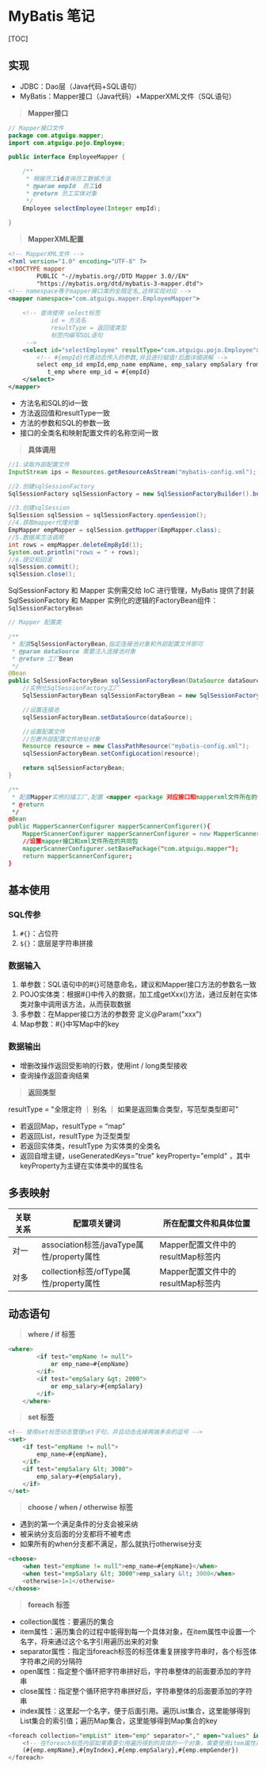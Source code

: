 # MyBatis 笔记

[TOC]

## 实现

- JDBC：Dao层（Java代码+SQL语句）
- MyBatis：Mapper接口（Java代码）+MapperXML文件（SQL语句）

> **Mapper接口**

```java
// Mapper接口文件
package com.atguigu.mapper;
import com.atguigu.pojo.Employee;

public interface EmployeeMapper {

    /**
     * 根据员工id查询员工数据方法
     * @param empId  员工id
     * @return 员工实体对象
     */
    Employee selectEmployee(Integer empId);
    
}
```

> **MapperXML配置**

```xml
<!-- MapperXML文件 -->
<?xml version="1.0" encoding="UTF-8" ?>
<!DOCTYPE mapper
        PUBLIC "-//mybatis.org//DTD Mapper 3.0//EN"
        "https://mybatis.org/dtd/mybatis-3-mapper.dtd">
<!-- namespace等于mapper接口类的全限定名,这样实现对应 -->
<mapper namespace="com.atguigu.mapper.EmployeeMapper">
    
    <!-- 查询使用 select标签
            id = 方法名
            resultType = 返回值类型
            标签内编写SQL语句
     -->
    <select id="selectEmployee" resultType="com.atguigu.pojo.Employee">
        <!-- #{empId}代表动态传入的参数,并且进行赋值!后面详细讲解 -->
        select emp_id empId,emp_name empName, emp_salary empSalary from 
           t_emp where emp_id = #{empId}
    </select>
</mapper>
```

- 方法名和SQL的id一致
- 方法返回值和resultType一致
- 方法的参数和SQL的参数一致
- 接口的全类名和映射配置文件的名称空间一致

> **具体调用**

```java
//1.读取外部配置文件
InputStream ips = Resources.getResourceAsStream("mybatis-config.xml");

//2.创建sqlSessionFactory
SqlSessionFactory sqlSessionFactory = new SqlSessionFactoryBuilder().build(ips);

//3.创建sqlSession
SqlSession sqlSession = sqlSessionFactory.openSession();
//4.获取mapper代理对象
EmpMapper empMapper = sqlSession.getMapper(EmpMapper.class);
//5.数据库方法调用
int rows = empMapper.deleteEmpById(1);
System.out.println("rows = " + rows);
//6.提交和回滚
sqlSession.commit();
sqlSession.close();
```

SqlSessionFactory 和 Mapper 实例需交给 IoC 进行管理，MyBatis 提供了封装 SqlSessionFactory 和 Mapper 实例化的逻辑的FactoryBean组件：`SqlSessionFactoryBean`

```java
// Mapper 配置类

/**
 * 配置SqlSessionFactoryBean,指定连接池对象和外部配置文件即可
 * @param dataSource 需要注入连接池对象
 * @return 工厂Bean
 */
@Bean
public SqlSessionFactoryBean sqlSessionFactoryBean(DataSource dataSource){
    //实例化SqlSessionFactory工厂
    SqlSessionFactoryBean sqlSessionFactoryBean = new SqlSessionFactoryBean();

    //设置连接池
    sqlSessionFactoryBean.setDataSource(dataSource);

    //设置配置文件
    //包裹外部配置文件地址对象
    Resource resource = new ClassPathResource("mybatis-config.xml");
    sqlSessionFactoryBean.setConfigLocation(resource);

    return sqlSessionFactoryBean;
}

/**
 * 配置Mapper实例扫描工厂,配置 <mapper <package 对应接口和mapperxml文件所在的包
 * @return
 */
@Bean
public MapperScannerConfigurer mapperScannerConfigurer(){
    MapperScannerConfigurer mapperScannerConfigurer = new MapperScannerConfigurer();
    //设置mapper接口和xml文件所在的共同包
    mapperScannerConfigurer.setBasePackage("com.atguigu.mapper");
    return mapperScannerConfigurer;
}

```

## 基本使用

### SQL传参

1. `#{}`：占位符
2. `${}`：底层是字符串拼接

### 数据输入

1. 单参数：SQL语句中的\#{}可随意命名，建议和Mapper接口方法的参数名一致
2. POJO实体类：根据#{}中传入的数据，加工成getXxx()方法，通过反射在实体类对象中调用该方法，从而获取数据
3. 多参数：在Mapper接口方法的参数旁 定义@Param("xxx")
4. Map参数：\#{}中写Map中的key

### 数据输出

- 增删改操作返回受影响的行数，使用int / long类型接收
- 查询操作返回查询结果

> **返回类型**

resultType = "全限定符 ｜ 别名 ｜ 如果是返回集合类型，写范型类型即可"

- 若返回Map，resultType = “map”
- 若返回List，resultType 为泛型类型
- 若返回实体类，resultType 为实体类的全类名
- 返回自增主键，useGeneratedKeys="true" keyProperty="empId" ，其中keyProperty为主键在实体类中的属性名

## 多表映射

| 关联关系 | 配置项关键词                              | 所在配置文件和具体位置            |
| -------- | ----------------------------------------- | --------------------------------- |
| 对一     | association标签/javaType属性/property属性 | Mapper配置文件中的resultMap标签内 |
| 对多     | collection标签/ofType属性/property属性    | Mapper配置文件中的resultMap标签内 |

## 动态语句

> **where / if 标签**

```sql
<where>
        <if test="empName != null">
            or emp_name=#{empName}
        </if>
        <if test="empSalary &gt; 2000">
            or emp_salary>#{empSalary}
        </if>
    </where>
```

> **set 标签**

```sql
<!-- 使用set标签动态管理set子句，并且动态去掉两端多余的逗号 -->
<set>
    <if test="empName != null">
        emp_name=#{empName},
    </if>
    <if test="empSalary &lt; 3000">
        emp_salary=#{empSalary},
    </if>
</set>
```

> **choose / when / otherwise 标签**

- 遇到的第一个满足条件的分支会被采纳
- 被采纳分支后面的分支都将不被考虑
- 如果所有的when分支都不满足，那么就执行otherwise分支

```sql
<choose>
    <when test="empName != null">emp_name=#{empName}</when>
    <when test="empSalary &lt; 3000">emp_salary &lt; 3000</when>
    <otherwise>1=1</otherwise>
</choose>
```

> **foreach 标签**

- collection属性：要遍历的集合
- item属性：遍历集合的过程中能得到每一个具体对象，在item属性中设置一个名字，将来通过这个名字引用遍历出来的对象
- separator属性：指定当foreach标签的标签体重复拼接字符串时，各个标签体字符串之间的分隔符
- open属性：指定整个循环把字符串拼好后，字符串整体的前面要添加的字符串
- close属性：指定整个循环把字符串拼好后，字符串整体的后面要添加的字符串
- index属性：这里起一个名字，便于后面引用。遍历List集合，这里能够得到List集合的索引值；遍历Map集合，这里能够得到Map集合的key

```sql
<foreach collection="empList" item="emp" separator="," open="values" index="myIndex">
    <!-- 在foreach标签内部如果需要引用遍历得到的具体的一个对象，需要使用item属性声明的名称 -->
    (#{emp.empName},#{myIndex},#{emp.empSalary},#{emp.empGender})
</foreach>
```